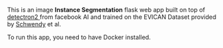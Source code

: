 This is an image <b>Instance Segmentation</b> flask web app built on top of <a href="https://github.com/facebookresearch/detectron2"> detectron2 </a> from facebook AI and trained on the EVICAN Dataset provided by <a href="https://github.com/MischaSchwendy/EVICAN-MRCNN">Schwendy</a> et al.

To run this app, you need to have Docker installed. 
 